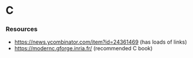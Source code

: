 # C

### Resources

- https://news.ycombinator.com/item?id=24361469 (has loads of links)
- https://modernc.gforge.inria.fr/ (recommended C book)
